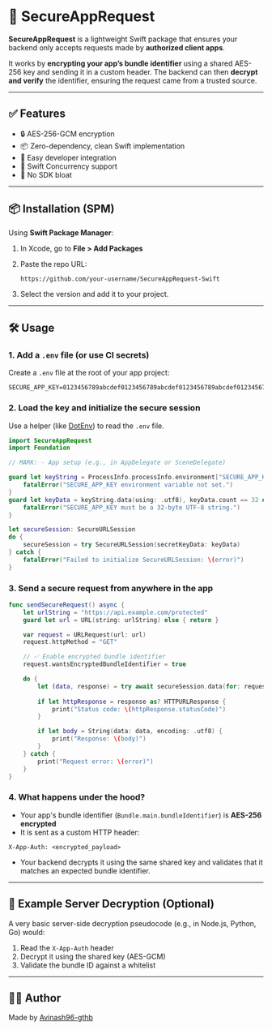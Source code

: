 # 🔐 SecureAppRequest

**SecureAppRequest** is a lightweight Swift package that ensures your backend only accepts requests made by **authorized client apps**.

It works by **encrypting your app’s bundle identifier** using a shared AES-256 key and sending it in a custom header. The backend can then **decrypt and verify** the identifier, ensuring the request came from a trusted source.

---

## ✅ Features

- 🔒 AES-256-GCM encryption  
- 📦 Zero-dependency, clean Swift implementation  
- 🔧 Easy developer integration  
- 🧵 Swift Concurrency support  
- 🧰 No SDK bloat  

---

## 📦 Installation (SPM)

Using **Swift Package Manager**:

1. In Xcode, go to **File > Add Packages**
2. Paste the repo URL:

   ```
   https://github.com/your-username/SecureAppRequest-Swift
   ```

3. Select the version and add it to your project.

---

## 🛠 Usage

### 1. Add a `.env` file (or use CI secrets)

Create a `.env` file at the root of your app project:

```env
SECURE_APP_KEY=0123456789abcdef0123456789abcdef0123456789abcdef0123456789abcdef
```

### 2. Load the key and initialize the secure session

Use a helper (like [DotEnv](https://github.com/swift-dotenv/swift-dotenv)) to read the `.env` file.

```swift
import SecureAppRequest
import Foundation

// MARK: - App setup (e.g., in AppDelegate or SceneDelegate)

guard let keyString = ProcessInfo.processInfo.environment["SECURE_APP_KEY"] else {
    fatalError("SECURE_APP_KEY environment variable not set.")
}
guard let keyData = keyString.data(using: .utf8), keyData.count == 32 else {
    fatalError("SECURE_APP_KEY must be a 32-byte UTF-8 string.")
}

let secureSession: SecureURLSession
do {
    secureSession = try SecureURLSession(secretKeyData: keyData)
} catch {
    fatalError("Failed to initialize SecureURLSession: \(error)")
}
```

### 3. Send a secure request from anywhere in the app

```swift
func sendSecureRequest() async {
    let urlString = "https://api.example.com/protected"
    guard let url = URL(string: urlString) else { return }

    var request = URLRequest(url: url)
    request.httpMethod = "GET"

    // ✅ Enable encrypted bundle identifier
    request.wantsEncryptedBundleIdentifier = true

    do {
        let (data, response) = try await secureSession.data(for: request)
        
        if let httpResponse = response as? HTTPURLResponse {
            print("Status code: \(httpResponse.statusCode)")
        }

        if let body = String(data: data, encoding: .utf8) {
            print("Response: \(body)")
        }
    } catch {
        print("Request error: \(error)")
    }
}
```

### 4. What happens under the hood?

- Your app's bundle identifier (`Bundle.main.bundleIdentifier`) is **AES-256 encrypted**
- It is sent as a custom HTTP header:

```http
X-App-Auth: <encrypted_payload>
```

- Your backend decrypts it using the same shared key and validates that it matches an expected bundle identifier.

---

## 🧪 Example Server Decryption (Optional)

A very basic server-side decryption pseudocode (e.g., in Node.js, Python, Go) would:

1. Read the `X-App-Auth` header  
2. Decrypt it using the shared key (AES-GCM)  
3. Validate the bundle ID against a whitelist

---

## 👨‍💻 Author

Made by [Avinash96-gthb](https://github.com/Avinash96-gthb)
